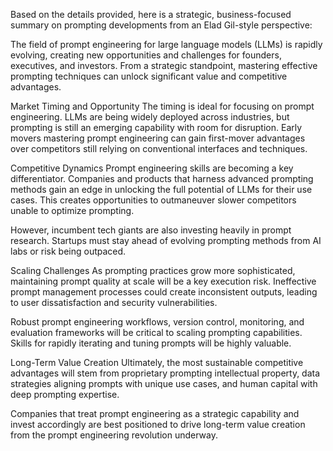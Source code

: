 Based on the details provided, here is a strategic, business-focused summary on prompting developments from an Elad Gil-style perspective:

The field of prompt engineering for large language models (LLMs) is rapidly evolving, creating new opportunities and challenges for founders, executives, and investors. From a strategic standpoint, mastering effective prompting techniques can unlock significant value and competitive advantages.

Market Timing and Opportunity
The timing is ideal for focusing on prompt engineering. LLMs are being widely deployed across industries, but prompting is still an emerging capability with room for disruption. Early movers mastering prompt engineering can gain first-mover advantages over competitors still relying on conventional interfaces and techniques.

Competitive Dynamics
Prompt engineering skills are becoming a key differentiator. Companies and products that harness advanced prompting methods gain an edge in unlocking the full potential of LLMs for their use cases. This creates opportunities to outmaneuver slower competitors unable to optimize prompting.

However, incumbent tech giants are also investing heavily in prompt research. Startups must stay ahead of evolving prompting methods from AI labs or risk being outpaced.

Scaling Challenges
As prompting practices grow more sophisticated, maintaining prompt quality at scale will be a key execution risk. Ineffective prompt management processes could create inconsistent outputs, leading to user dissatisfaction and security vulnerabilities.

Robust prompt engineering workflows, version control, monitoring, and evaluation frameworks will be critical to scaling prompting capabilities. Skills for rapidly iterating and tuning prompts will be highly valuable.

Long-Term Value Creation 
Ultimately, the most sustainable competitive advantages will stem from proprietary prompting intellectual property, data strategies aligning prompts with unique use cases, and human capital with deep prompting expertise.

Companies that treat prompt engineering as a strategic capability and invest accordingly are best positioned to drive long-term value creation from the prompt engineering revolution underway.